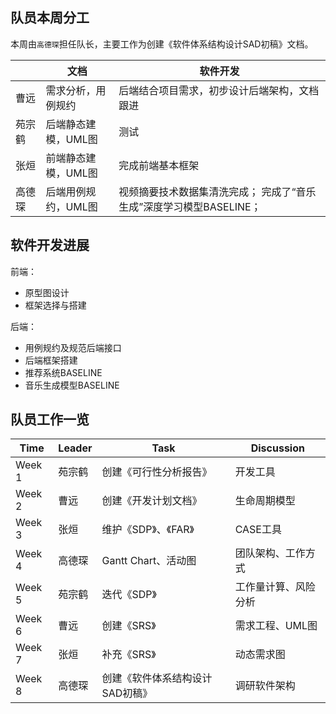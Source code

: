 ## 队员本周分工

本周由`高德琛`担任队长，主要工作为创建《软件体系结构设计SAD初稿》文档。

|        | 文档                 | 软件开发                                                            |
|--------|----------------------|---------------------------------------------------------------------|
| 曹远   | 需求分析，用例规约   | 后端结合项目需求，初步设计后端架构，文档跟进                                                           |
| 苑宗鹤 | 后端静态建模，UML图  |      测试                                                            |
| 张烜   | 前端静态建模，UML图 | 完成前端基本框架 |
| 高德琛 | 后端用例规约，UML图  | 视频摘要技术数据集清洗完成； 完成了“音乐生成”深度学习模型BASELINE； |

## 软件开发进展

前端：

- 原型图设计
- 框架选择与搭建


后端：

- 用例规约及规范后端接口
- 后端框架搭建
- 推荐系统BASELINE
- 音乐生成模型BASELINE

## 队员工作一览

| Time   | Leader | Task                   | Discussion   |
|--------|--------|------------------------|--------------|
| Week 1 | 苑宗鹤 | 创建《可行性分析报告》  | 开发工具            |
| Week 2 | 曹远   | 创建《开发计划文档》    | 生命周期模型        |
| Week 3 | 张烜   | 维护《SDP》、《FAR》    | CASE工具            |
| Week 4 | 高德琛 | Gantt Chart、活动图     | 团队架构、工作方式  |
| Week 5 | 苑宗鹤 | 迭代《SDP》             | 工作量计算、风险分析|
| Week 6 | 曹远   | 创建《SRS》             | 需求工程、UML图     |
| Week 7 | 张烜| 补充《SRS》 | 动态需求图 |
| Week 8 | 高德琛| 创建《软件体系结构设计SAD初稿》 | 调研软件架构 |
